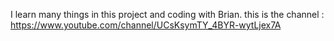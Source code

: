 I learn many things in this project and coding with Brian.
this is the channel : https://www.youtube.com/channel/UCsKsymTY_4BYR-wytLjex7A